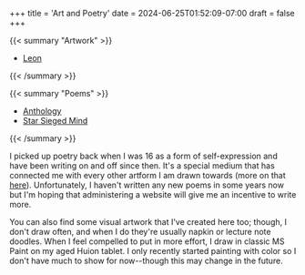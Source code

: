 +++
title = 'Art and Poetry'
date = 2024-06-25T01:52:09-07:00
draft = false
+++

{{< summary "Artwork" >}}
  <ul>
    <li><a href="artwork/leon/">Leon</a></li>
  </ul>
{{< /summary >}}

{{< summary "Poems" >}}
  <ul>
    <li><a href="poems/anthology/">Anthology</a></li>
    <li><a href="poems/star-sieged-mind/">Star Sieged Mind</a></li>
  </ul>
{{< /summary >}}

I picked up poetry back when I was 16 as a form of self-expression and have been writing on and off since then. It's a special medium that has connected me with every other artform I am drawn towards (more on that [here](https://aaronmachuca.com/musings/on-art-and-poetry/)). Unfortunately, I haven't written any new poems in some years now but I'm hoping that administering a website will give me an incentive to write more.

You can also find some visual artwork that I've created here too; though, I don't draw often, and when I do they're usually napkin or lecture note doodles. When I feel compelled to put in more effort, I draw in classic MS Paint on my aged Huion tablet. I only recently started painting with color so I don't have much to show for now--though this may change in the future.

